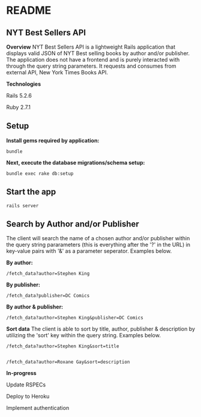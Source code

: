 # README

## NYT Best Sellers API
<!-- [LiveSite](www.site.come) -->

**Overview**
NYT Best Sellers API is a lightweight Rails application that displays valid JSON of NYT Best selling books by author and/or publisher. The application does not have a frontend and is purely interacted with through the query string parameters. It requests and consumes from external API, New York Times Books API.


**Technologies**

Rails 5.2.6

Ruby 2.7.1

## Setup
**Install gems required by application:** 

    bundle

**Next, execute the database migrations/schema setup:**

	bundle exec rake db:setup

## Start the app

    rails server

## Search by Author and/or Publisher

The client will search the name of a chosen author and/or publisher within the query string pararameters (this is everything after the '?' in the URL) in key-value pairs with '&' as a parameter seperator. Examples below.

**By author:**

    /fetch_data?author=Stephen King
    
**By publisher:**

    /fetch_data?publisher=DC Comics
    
**By author & publisher:**

    /fetch_data?author=Stephen King&publisher=DC Comics
    

**Sort data**
The client is able to sort by title, author, publisher & description by utilizing the 'sort' key within the query string. Examples below.

    /fetch_data?author=Stephen King&sort=title


    /fetch_data?author=Roxane Gay&sort=description


**In-progress**

Update RSPECs

Deploy to Heroku

Implement authentication
